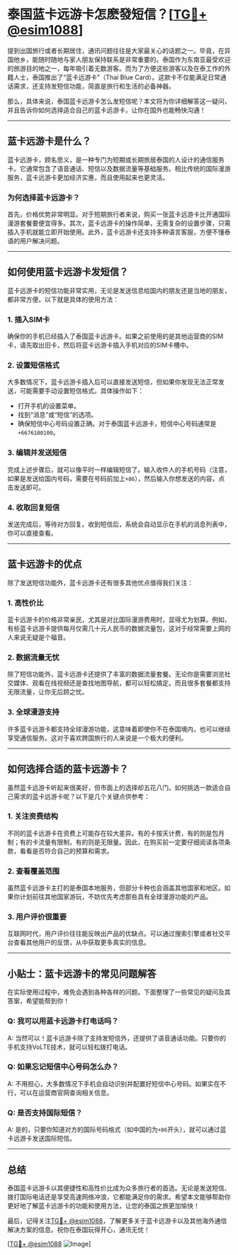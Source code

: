 # 泰国蓝卡远游卡怎麽發短信？[[TG💪+ @esim1088](https://t.me/s/esim1088)]

提到出国旅行或者长期居住，通讯问题往往是大家最关心的话题之一。毕竟，在异国他乡，能随时随地与家人朋友保持联系是非常重要的。泰国作为东南亚最受欢迎的旅游目的地之一，每年吸引着无数游客。而为了方便这些游客以及在泰工作的外籍人士，泰国推出了“蓝卡远游卡”（Thai Blue Card）。这款卡不仅能满足日常通话需求，还支持发短信功能，简直是旅行和生活的必备神器。

那么，具体来说，泰国蓝卡远游卡怎么发短信呢？本文将为你详细解答这一疑问，并且告诉你如何选择适合自己的蓝卡远游卡，让你在国外也能畅快沟通！

---

## 蓝卡远游卡是什么？

蓝卡远游卡，顾名思义，是一种专门为短期或长期旅居泰国的人设计的通信服务卡。它通常包含了语音通话、短信以及数据流量等基础服务。相比传统的国际漫游服务，蓝卡远游卡更加经济实惠，而且使用起来也更灵活。

### **为何选择蓝卡远游卡？**

首先，价格优势非常明显。对于短期旅行者来说，购买一张蓝卡远游卡比开通国际漫游套餐要便宜得多。其次，蓝卡远游卡的操作简单，无需复杂的设置步骤，只需插入手机就能立即开始使用。此外，蓝卡远游卡还支持多种语言客服，方便不懂泰语的用户解决问题。

---

## 如何使用蓝卡远游卡发短信？

蓝卡远游卡的短信功能非常实用，无论是发送信息给国内的朋友还是当地的朋友，都非常方便。以下就是具体的使用方法：

### **1. 插入SIM卡**

确保你的手机已经插入了泰国蓝卡远游卡。如果之前使用的是其他运营商的SIM卡，请先取出旧卡，然后将蓝卡远游卡插入手机对应的SIM卡槽中。

### **2. 设置短信格式**

大多数情况下，蓝卡远游卡插入后可以直接发送短信，但如果你发现无法正常发送，可能需要手动设置短信格式。具体操作如下：
- 打开手机的设置菜单。
- 找到“消息”或“短信”的选项。
- 确保短信中心号码设置正确。对于泰国蓝卡远游卡，短信中心号码通常是`+6676100100`。

### **3. 编辑并发送短信**

完成上述步骤后，就可以像平时一样编辑短信了。输入收件人的手机号码（注意，如果是发送给国内号码，需要在号码前加上`+86`），然后输入你想发送的内容，点击发送即可。

### **4. 收取回复短信**

发送完成后，等待对方回复。收到短信后，系统会自动显示在手机的消息列表中，你可以直接查看。

---

## 蓝卡远游卡的优点

除了发送短信功能外，蓝卡远游卡还有很多其他优点值得我们关注：

### **1. 高性价比**

蓝卡远游卡的价格非常亲民，尤其是对比国际漫游费用时，显得尤为划算。例如，有些蓝卡远游卡提供每月仅需几十元人民币的数据流量包，这对于经常需要上网的人来说无疑是个福音。

### **2. 数据流量无忧**

除了短信功能外，蓝卡远游卡还提供了丰富的数据流量套餐。无论你是需要浏览社交媒体、观看在线视频还是查找地图导航，都可以轻松搞定。而且很多套餐都支持无限流量，让你无后顾之忧。

### **3. 全球漫游支持**

许多蓝卡远游卡都支持全球漫游功能，这意味着即使你不在泰国境内，也可以继续享受通信服务。这对于喜欢跨国旅行的人来说是一个极大的便利。

---

## 如何选择合适的蓝卡远游卡？

虽然蓝卡远游卡听起来很美好，但市面上的选择却五花八门。如何挑选一款适合自己需求的蓝卡远游卡呢？以下是几个关键点供参考：

### **1. 关注资费结构**

不同的蓝卡远游卡在资费上可能存在较大差异。有的卡按天计费，有的则是包月制；有的卡流量有限制，有的则是无限量。因此，在购买前一定要仔细阅读各项条款，看看是否符合自己的预算和需求。

### **2. 查看覆盖范围**

虽然蓝卡远游卡主打的是泰国本地服务，但部分卡种也会涵盖其他国家和地区。如果你计划前往其他国家游玩，不妨优先考虑那些具有全球漫游功能的产品。

### **3. 用户评价很重要**

互联网时代，用户评价往往能反映出产品的优缺点。可以通过搜索引擎或者社交平台查看其他用户的反馈，从中获取更多真实的信息。

---

## 小贴士：蓝卡远游卡的常见问题解答

在实际使用过程中，难免会遇到各种各样的问题。下面整理了一些常见的疑问及其答案，希望能帮到你！

### **Q: 我可以用蓝卡远游卡打电话吗？**
A: 当然可以！蓝卡远游卡除了支持发短信外，还提供了语音通话功能。只要你的手机支持VoLTE技术，就可以轻松拨打电话。

### **Q: 如果忘记短信中心号码怎么办？**
A: 不用担心，大多数情况下手机会自动识别并配置好短信中心号码。如果实在不行，可以在运营商官网查询相关信息。

### **Q: 是否支持国际短信？**
A: 是的，只要你知道对方的国际号码格式（如中国的为`+86`开头），就可以通过蓝卡远游卡发送国际短信。

---

## 总结

泰国蓝卡远游卡以其便捷性和高性价比成为众多旅行者的首选。无论是发送短信、拨打国际电话还是享受高速网络冲浪，它都能满足你的需求。希望本文能够帮助你更好地了解蓝卡远游卡的功能和使用方法，让您的泰国之旅更加愉快！

最后，记得关注[TG💪+ @esim1088](https://t.me/s/esim1088)，了解更多关于蓝卡远游卡以及其他海外通信解决方案的信息。祝你在泰国玩得开心，通讯无忧！

[[TG💪+ @esim1088](https://t.me/s/esim1088) ![Image](https://i.postimg.cc/4NQfJmqS/Snipaste-2025-05-13-00-14-12.png)]